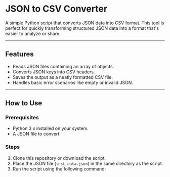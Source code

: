 # JSON to CSV Converter

A simple Python script that converts JSON data into CSV format. This tool is perfect for quickly transforming structured JSON data into a format that's easier to analyze or share.

---

## Features
- Reads JSON files containing an array of objects.
- Converts JSON keys into CSV headers.
- Saves the output as a neatly formatted CSV file.
- Handles basic error scenarios like empty or invalid JSON.

---

## How to Use

### Prerequisites
- Python 3.x installed on your system.
- A JSON file to convert.

### Steps
1. Clone this repository or download the script.
2. Place the JSON file (`test_data.json`) in the same directory as the script.
3. Run the script using the following command:
   ``` python json_to_csv.py

